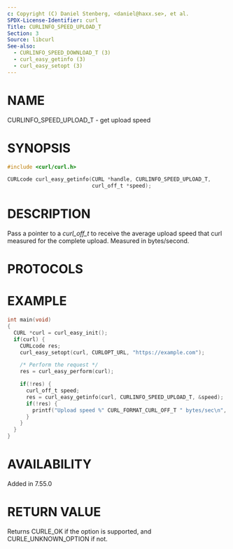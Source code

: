 ```yaml
---
c: Copyright (C) Daniel Stenberg, <daniel@haxx.se>, et al.
SPDX-License-Identifier: curl
Title: CURLINFO_SPEED_UPLOAD_T
Section: 3
Source: libcurl
See-also:
  - CURLINFO_SPEED_DOWNLOAD_T (3)
  - curl_easy_getinfo (3)
  - curl_easy_setopt (3)
---
```


# NAME

CURLINFO_SPEED_UPLOAD_T - get upload speed

# SYNOPSIS

~~~c
#include <curl/curl.h>

CURLcode curl_easy_getinfo(CURL *handle, CURLINFO_SPEED_UPLOAD_T,
                           curl_off_t *speed);
~~~

# DESCRIPTION

Pass a pointer to a *curl_off_t* to receive the average upload speed that
curl measured for the complete upload. Measured in bytes/second.

# PROTOCOLS

# EXAMPLE

~~~c
int main(void)
{
  CURL *curl = curl_easy_init();
  if(curl) {
    CURLcode res;
    curl_easy_setopt(curl, CURLOPT_URL, "https://example.com");

    /* Perform the request */
    res = curl_easy_perform(curl);

    if(!res) {
      curl_off_t speed;
      res = curl_easy_getinfo(curl, CURLINFO_SPEED_UPLOAD_T, &speed);
      if(!res) {
        printf("Upload speed %" CURL_FORMAT_CURL_OFF_T " bytes/sec\n", speed);
      }
    }
  }
}
~~~

# AVAILABILITY

Added in 7.55.0

# RETURN VALUE

Returns CURLE_OK if the option is supported, and CURLE_UNKNOWN_OPTION if not.
